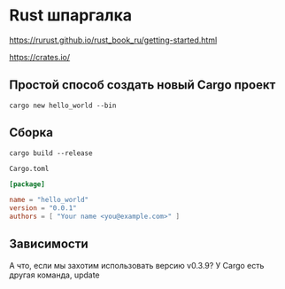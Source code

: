 # Rust шпаргалка

https://rurust.github.io/rust_book_ru/getting-started.html

https://crates.io/

## Простой способ создать новый Cargo проект

`cargo new hello_world --bin`

## Сборка

`cargo build --release`

`Cargo.toml`

```toml
[package]

name = "hello_world"
version = "0.0.1"
authors = [ "Your name <you@example.com>" ]
```
## Зависимости

А что, если мы захотим использовать версию v0.3.9? У Cargo есть другая команда, update
